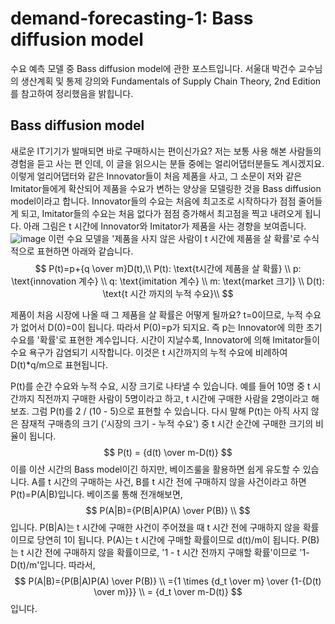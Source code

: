 # demand-forecasting-1: Bass diffusion model
수요 예측 모델 중 Bass diffusion model에 관한 포스트입니다. 서울대 박건수 교수님의 생산계획 및 통제 강의와 Fundamentals of Supply Chain Theory, 2nd Edition를 참고하여 정리했음을 밝힙니다. 

## Bass diffusion model
새로운 IT기기가 발매되면 바로 구매하시는 편이신가요? 저는 보통 사용 해본 사람들의 경험을 듣고 사는 편 인데, 이 글을 읽으시는 분들 중에는 얼리어댑터분들도 계시겠지요. 이렇게 얼리어댑터와 같은 Innovator들이 처음 제품을 사고, 그 소문이 저와 같은 Imitator들에게 확산되어 제품을 수요가 변하는 양상을 모델링한 것을 Bass diffusion model이라고 합니다.
Innovator들의 수요는 처음에 최고조로 시작하다가 점점 줄어들게 되고, Imitator들의 수요는 처음 없다가 점점 증가해서 최고점을 찍고 내려오게 됩니다. 아래 그림은 t 시간에 Innovator와 Imitator가 제품을 사는 경향을 보여줍니다.
![image](https://user-images.githubusercontent.com/11609881/111876772-a1cbc680-89e3-11eb-982f-f4776ab0c895.png)
이런 수요 모델을 '제품을 사지 않은 사람이 t 시간에 제품을 살 확률'로 수식적으로 표현하면 아래와 같습니다.
$$
P(t)=p+{q \over m}D(t),\\
P(t): \text{t시간에 제품을 살 확률} \\
p: \text{innovation 계수} \\
q: \text{imitation 계수} \\
m: \text{market 크기} \\
D(t): \text{t 시간 까지의 누적 수요}\\
$$

제품이 처음 시장에 나올 때 그 제품을 살 확률은 어떻게 될까요? t=0이므로, 누적 수요가 없어서 D(0)=0이 됩니다. 따라서 P(0)=p가 되지요. 즉 p는 Innovator에 의한 초기 수요를 '확률'로 표현한 계수입니다. 시간이 지날수록, Innovator에 의해 Imitator들이 수요 욕구가 감염되기 시작합니다. 이것은 t 시간까지의 누적 수요에 비례하여 D(t)*q/m으로 표현됩니다.

P(t)를 순간 수요와 누적 수요, 시장 크기로 나타낼 수 있습니다. 예를 들어 10명 중 t 시간까지 직전까지 구매한 사람이 5명이라고 하고, t 시간에 구매한 사람을 2명이라고 해보죠. 그럼 P(t)를 2 / (10 - 5)으로 표현할 수 있습니다.
다시 말해  P(t)는 아직 사지 않은 잠재적 구매층의 크기 ('시장의 크기 - 누적 수요') 중  t 시간 순간에 구매한 크기의 비율이 됩니다.
$$
P(t) = {d(t) \over m-D(t)}
$$
이를 이산 시간의 Bass model이긴 하지만, 베이즈룰을 활용하면 쉽게 유도할 수 있습니다. A를 t 시간의 구매하는 사건, B를 t 시간 전에 구매하지 않을 사건이라고 하면 P(t)=P(A|B)입니다. 베이즈룰 통해 전개해보면,
$$
P(A|B)={P(B|A)P(A) \over P(B)} \\
$$
입니다.
P(B|A)는 t 시간에 구매한 사건이 주어졌을 때 t 시간 전에 구매하지 않을 확률이므로 당연히 1이 됩니다. P(A)는 t 시간에 구매할 확률이므로 d(t)/m이 됩니다. P(B)는 t 시간 전에 구매하지 않을 확률이므로, '1 - t 시간 전까지 구매할 확률'이므로 '1-D(t)/m'입니다. 따라서,
$$
P(A|B)={P(B|A)P(A) \over P(B)} \\
={1 \times {d_t \over m} \over {1-{D(t) \over m}}} \\
= {d_t \over m-D(t)}
$$
입니다.

<!--stackedit_data:
eyJoaXN0b3J5IjpbLTE0MjIzMTQxOCwyMTIwNjM4NTUyXX0=
-->
